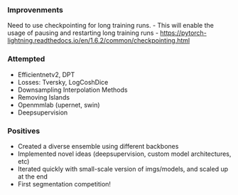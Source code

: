 ### Improvenments

Need to use checkpointing for long training runs.
    - This will enable the usage of pausing and restarting long training runs
    - https://pytorch-lightning.readthedocs.io/en/1.6.2/common/checkpointing.html

### Attempted

- Efficientnetv2, DPT
- Losses: Tversky, LogCoshDice
- Downsampling Interpolation Methods
- Removing Islands
- Openmmlab (upernet, swin)
- Deepsupervision

### Positives

- Created a diverse ensemble using different backbones
- Implemented novel ideas (deepsupervision, custom model architectures, etc)
- Iterated quickly with small-scale version of imgs/models, and scaled up at the end
- First segmentation competition!